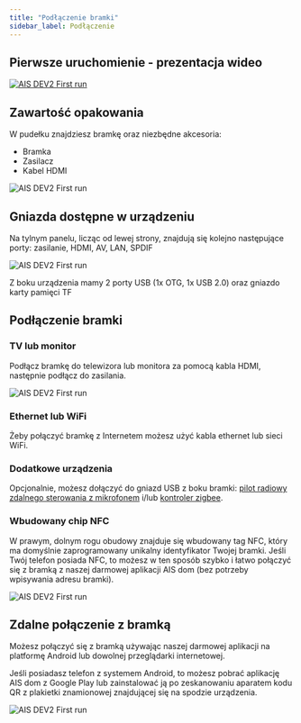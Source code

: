 ```yaml
---
title: "Podłączenie bramki"
sidebar_label: Podłączenie
---
```


## Pierwsze uruchomienie - prezentacja wideo

[![AIS DEV2 First run](/img/en/bramka/first_run_video.png)](https://youtu.be/1qSQWAFizCM?cc_load_policy=1)

## Zawartość opakowania

W pudełku znajdziesz bramkę oraz niezbędne akcesoria:

 * Bramka
 * Zasilacz
 * Kabel HDMI

![AIS DEV2 First run](/img/en/bramka/first_run_1.png)


## Gniazda dostępne w urządzeniu

Na tylnym panelu, licząc od lewej strony, znajdują się kolejno następujące porty: zasilanie, HDMI, AV, LAN, SPDIF

![AIS DEV2 First run](/img/en/bramka/first_run_2.png)

Z boku urządzenia mamy 2 porty USB (1x OTG, 1x USB 2.0) oraz gniazdo karty pamięci TF

## Podłączenie bramki

### TV lub monitor

Podłącz bramkę do telewizora lub monitora za pomocą kabla HDMI, następnie podłącz do zasilania.


![AIS DEV2 First run](/img/en/bramka/first_run_2_1.png)

### Ethernet lub WiFi

Żeby połączyć bramkę z Internetem możesz użyć kabla ethernet lub sieci WiFi.


### Dodatkowe urządzenia 

Opcjonalnie, możesz dołączyć do gniazd USB z boku bramki: [pilot radiowy zdalnego sterowania z mikrofonem](/docs/ais_remote_index) i/lub [kontroler zigbee](/docs/ais_zigbee_index).


### Wbudowany chip NFC

W prawym, dolnym rogu obudowy znajduje się wbudowany tag NFC, który ma domyślnie zaprogramowany unikalny identyfikator Twojej bramki. Jeśli Twój telefon posiada NFC, to możesz w ten sposób szybko i łatwo połączyć się z bramką z naszej darmowej aplikacji AIS dom (bez potrzeby wpisywania adresu bramki).


![AIS DEV2 First run](/img/en/bramka/first_run_3.png)


## Zdalne połączenie z bramką

Możesz połączyć się z bramką używając naszej darmowej aplikacji na platformę Android lub dowolnej przeglądarki internetowej.

Jeśli posiadasz telefon z systemem Android, to możesz pobrać aplikację AIS dom z Google Play lub zainstalować ją po zeskanowaniu aparatem kodu QR z plakietki znamionowej znajdującej się na spodzie urządzenia.

![AIS DEV2 First run](/img/en/bramka/first_run_4.png)
